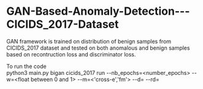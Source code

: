 # GAN-Based-Anomaly-Detection---CICIDS_2017-Dataset
GAN framework is trained on distribution of benign samples from CICIDS_2017 dataset and tested on both anomalous and benign samples based on recontruction loss and discriminator loss.

To run the code</br>
python3 main.py bigan cicids_2017 run --nb_epochs=<number_epochs> --w=<float between 0 and 1> --m=<'cross-e','fm'> --d=<int> --rd=<int>


